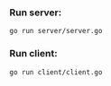
### Run server:

```
go run server/server.go
```

### Run client:

```
go run client/client.go
```
